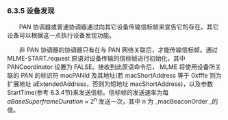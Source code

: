 ### 6.3.5 设备发现
　　PAN 协调器或普通协调器通过向其它设备传输信标帧来宣告它的存在。其它设备可以根据这一点执行设备发现功能。

　　非 PAN 协调器的协调器只有在与 PAN 网络关联后，才能传输信标帧。通过 MLME-START.request 原语对设备传输的信标帧进行初始化，其中 PANCoordinator 设置为 FALSE。接收到此原语命令后， MLME 将使用设备所关联的 PAN 的标识符 macPANId 及其地址(若 macShortAddress 等于 0xfffe 则为扩展地址 aExtendedAddress，否则为短地址 macShortAddress)，以及参数 StartTime(参考 6.3.4节)来发送信标。信标帧的发送速率为每 _aBaseSuperframeDuration_ × 2<sup>n</sup> 发送一次，其中 n 为 _macBeaconOrder _的值。